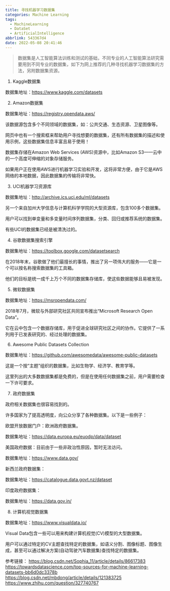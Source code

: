 ```yaml
---
title: 寻找机器学习数据集
categories: Machine Learning
tags:
  - MachineLearning
  - DataSet
  - ArtificialIntelligence
abbrlink: 543367d4
date: 2022-05-08 20:41:46
---
```


> 数据集是人工智能算法训练和测试的基础，不同专业的人工智能算法研究需要用到不同专业的数据集，如下为网上推荐的几种寻找机器学习数据集的方法，另附数据集资源。

<!-- more -->

1. Kaggle数据集

数据集地址：https://www.kaggle.com/datasets

2. Amazon数据集

数据集地址：https://registry.opendata.aws/

该数据源包含多个不同领域的数据集，如：公共交通、生态资源、卫星图像等。

网页中也有一个搜索框来帮助用户寻找想要的数据集，还有所有数据集的描述和使用示例，这些数据集信息丰富且易于使用！

数据集存储在Amazon Web Services (AWS)资源中，比如Amazon S3——云中的一个高度可伸缩的对象存储服务。

如果用户正在使用AWS进行机器学习实验和开发，这将非常方便，由于它是AWS网络的本地数据，因此数据集的传输将非常快。

3. UCI机器学习资源库

数据集地址：http://archive.ics.uci.edu/ml/datasets

另一个来自加州大学信息与计算机科学学院的大型资源库，包含100多个数据集。

用户可以找到单变量和多变量时间序列数据集，分类、回归或推荐系统的数据集。

有些UCI的数据集已经是被清洗过的。

4. 谷歌数据集搜索引擎

数据集地址：https://toolbox.google.com/datasetsearch

在2018年末，谷歌做了他们最擅长的事情，推出了另一项伟大的服务——它是一个可以按名称搜索数据集的工具箱。

他们的目标是统一成千上万个不同的数据集存储库，使这些数据能够且易被发现。

 5. 微软数据集

数据集地址：https://msropendata.com/

2018年7月，微软与外部研究社区共同宣布推出“Microsoft Research Open Data”。

它在云中包含一个数据存储库，用于促进全球研究社区之间的协作。它提供了一系列用于已发表研究的、经过处理的数据集。

6. Awesome Public Datasets Collection

数据集地址：https://github.com/awesomedata/awesome-public-datasets

这是一个按“主题”组织的数据集，比如生物学、经济学、教育学等。

这里列出的大多数数据集都是免费的，但是在使用任何数据集之前，用户需要检查一下许可要求。

7. 政府数据集

政府相关数据集也很容易找到的。

许多国家为了提高透明度，向公众分享了各种数据集。以下是一些例子：

欧盟开放数据门户：欧洲政府数据集。

数据集地址：https://data.europa.eu/euodp/data/dataset

美国政府数据：目前由于一些非政治性原因，暂时无法访问。

数据集地址：https://www.data.gov/

新西兰政府数据集：

数据集地址：https://catalogue.data.govt.nz/dataset

印度政府数据集：

数据集地址：https://data.gov.in/

8. 计算机视觉数据集

数据集地址：https://www.visualdata.io/

Visual Data包含一些可以用来构建计算机视觉(CV)模型的大型数据集。

用户可以通过特定的CV主题查找特定的数据集，如语义分割、图像标题、图像生成，甚至可以通过解决方案(自动驾驶汽车数据集)查找特定的数据集。


参考链接：
https://blog.csdn.net/Sophia_11/article/details/86617383
https://towardsdatascience.com/top-sources-for-machine-learning-datasets-bb6d0dc3378b
https://blog.csdn.net/mbdong/article/details/121383725
https://www.zhihu.com/question/327740767

